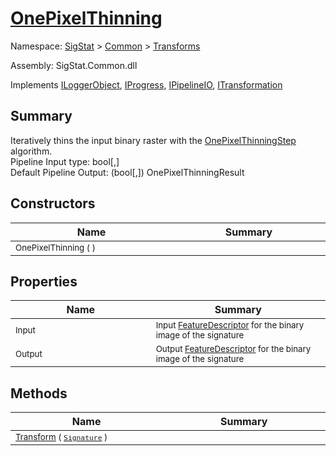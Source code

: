 # [OnePixelThinning](./OnePixelThinning.md)

Namespace: [SigStat]() > [Common](./../README.md) > [Transforms](./README.md)

Assembly: SigStat.Common.dll

Implements [ILoggerObject](./../ILoggerObject.md), [IProgress](./../Helpers/IProgress.md), [IPipelineIO](./../Pipeline/IPipelineIO.md), [ITransformation](./../ITransformation.md)

## Summary
Iteratively thins the input binary raster with the [OnePixelThinningStep](https://github.com/sigstat/sigstat/blob/develop/docs/md/SigStat/Common/Algorithms/OnePixelThinningStep.md) algorithm.  <br>Pipeline Input type: bool[,]<br>Default Pipeline Output: (bool[,]) OnePixelThinningResult

## Constructors

| Name<img width=475> | Summary<img width=475> | 
| --- | --- | 
| <sub>OnePixelThinning (  )</sub>| <sub></sub>| <br>


## Properties

| Name<img width=475> | Summary<img width=475> | 
| --- | --- | 
| <sub>Input</sub>| <sub>Input [FeatureDescriptor](https://github.com/sigstat/sigstat/blob/develop/docs/md/SigStat/Common/FeatureDescriptor.md) for the binary image of the signature</sub>| <br>
| <sub>Output</sub>| <sub>Output [FeatureDescriptor](https://github.com/sigstat/sigstat/blob/develop/docs/md/SigStat/Common/FeatureDescriptor.md) for the binary image of the signature</sub>| <br>


## Methods

| Name<img width=475> | Summary<img width=475> | 
| --- | --- | 
| <sub>[Transform](./Methods/OnePixelThinning-100663684.md) ( [`Signature`](./../Signature.md) )</sub>| <sub></sub>| <br>


